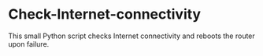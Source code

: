 # Check-Internet-connectivity
This small Python script checks Internet connectivity and reboots the router upon failure.
